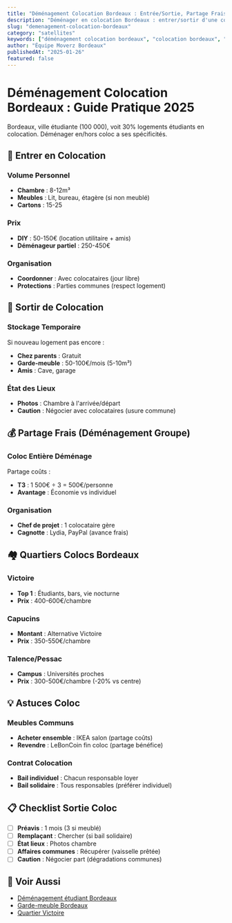 ```yaml
---
title: "Déménagement Colocation Bordeaux : Entrée/Sortie, Partage Frais, Astuces"
description: "Déménager en colocation Bordeaux : entrer/sortir d'une coloc, partage coûts, organisation, stockage affaires. Étudiants, jeunes actifs."
slug: "demenagement-colocation-bordeaux"
category: "satellites"
keywords: ["déménagement colocation bordeaux", "colocation bordeaux", "déménager coloc", "entrer colocation", "sortir colocation"]
author: "Équipe Moverz Bordeaux"
publishedAt: "2025-01-26"
featured: false
---
```


# Déménagement Colocation Bordeaux : Guide Pratique 2025

Bordeaux, ville étudiante (100 000), voit 30% logements étudiants en colocation. Déménager en/hors coloc a ses spécificités.

## 🚪 Entrer en Colocation

### Volume Personnel
- **Chambre** : 8-12m³
- **Meubles** : Lit, bureau, étagère (si non meublé)
- **Cartons** : 15-25

### Prix
- **DIY** : 50-150€ (location utilitaire + amis)
- **Déménageur partiel** : 250-450€

### Organisation
- **Coordonner** : Avec colocataires (jour libre)
- **Protections** : Parties communes (respect logement)

## 🚪 Sortir de Colocation

### Stockage Temporaire
Si nouveau logement pas encore :
- **Chez parents** : Gratuit
- **Garde-meuble** : 50-100€/mois (5-10m³)
- **Amis** : Cave, garage

### État des Lieux
- **Photos** : Chambre à l'arrivée/départ
- **Caution** : Négocier avec colocataires (usure commune)

## 💰 Partage Frais (Déménagement Groupe)

### Coloc Entière Déménage
Partage coûts :
- **T3** : 1 500€ ÷ 3 = 500€/personne
- **Avantage** : Économie vs individuel

### Organisation
- **Chef de projet** : 1 colocataire gère
- **Cagnotte** : Lydia, PayPal (avance frais)

## 🏘️ Quartiers Colocs Bordeaux

### Victoire
- **Top 1** : Étudiants, bars, vie nocturne
- **Prix** : 400-600€/chambre

### Capucins
- **Montant** : Alternative Victoire
- **Prix** : 350-550€/chambre

### Talence/Pessac
- **Campus** : Universités proches
- **Prix** : 300-500€/chambre (-20% vs centre)

## 💡 Astuces Coloc

### Meubles Communs
- **Acheter ensemble** : IKEA salon (partage coûts)
- **Revendre** : LeBonCoin fin coloc (partage bénéfice)

### Contrat Colocation
- **Bail individuel** : Chacun responsable loyer
- **Bail solidaire** : Tous responsables (préférer individuel)

## 📋 Checklist Sortie Coloc

- [ ] **Préavis** : 1 mois (3 si meublé)
- [ ] **Remplaçant** : Chercher (si bail solidaire)
- [ ] **État lieux** : Photos chambre
- [ ] **Affaires communes** : Récupérer (vaisselle prêtée)
- [ ] **Caution** : Négocier part (dégradations communes)

## 🔗 Voir Aussi

- [Déménagement étudiant Bordeaux](/blog/satellites/demenagement-etudiant-bordeaux-pas-cher)
- [Garde-meuble Bordeaux](/blog/satellites/garde-meuble-bordeaux-prix)
- [Quartier Victoire](/blog/satellites/demenagement-victoire-bordeaux)

